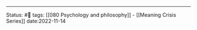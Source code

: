 


---
Status: #📖 
tags: [[080 Psychology and philosophy]] - [[Meaning Crisis Series]]
date:2022-11-14
